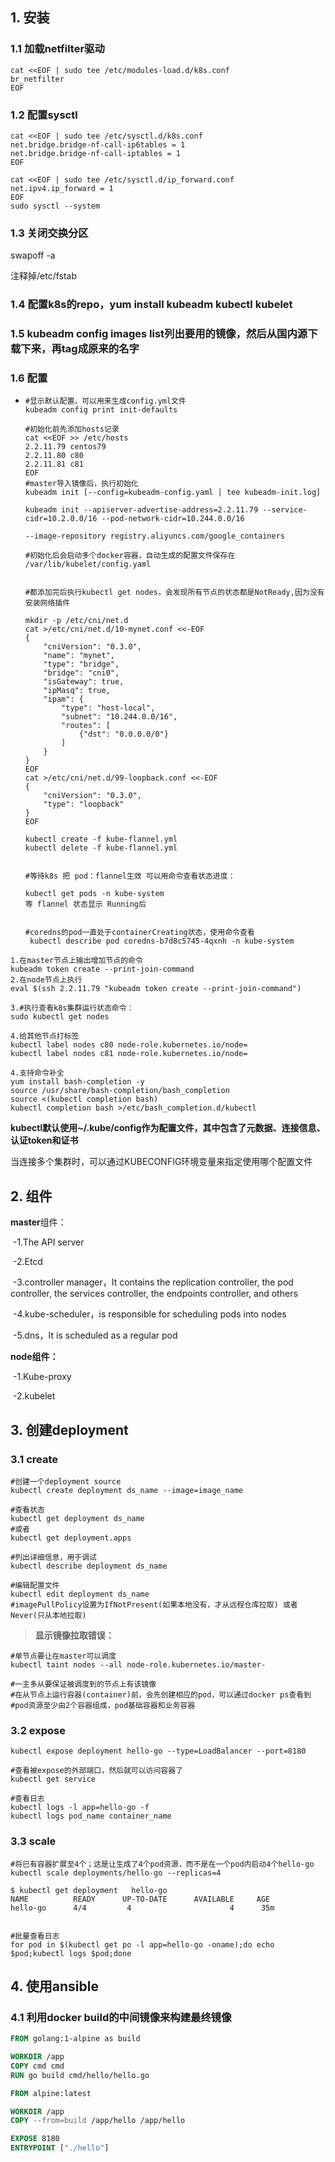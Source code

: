 ## 1. 安装

### 1.1 加载netfilter驱动

```shell
cat <<EOF | sudo tee /etc/modules-load.d/k8s.conf
br_netfilter
EOF

```

### 1.2 配置sysctl

```shell
cat <<EOF | sudo tee /etc/sysctl.d/k8s.conf
net.bridge.bridge-nf-call-ip6tables = 1
net.bridge.bridge-nf-call-iptables = 1
EOF

cat <<EOF | sudo tee /etc/sysctl.d/ip_forward.conf
net.ipv4.ip_forward = 1
EOF
sudo sysctl --system
```

### 1.3 关闭交换分区

swapoff -a

注释掉/etc/fstab

### 1.4 配置k8s的repo，yum install kubeadm kubectl kubelet

### 1.5 kubeadm config images list列出要用的镜像，然后从国内源下载下来，再tag成原来的名字

### 1.6 配置

- ```shell
  #显示默认配置，可以用来生成config.yml文件
  kubeadm config print init-defaults
  
  #初始化前先添加hosts记录
  cat <<EOF >> /etc/hosts
  2.2.11.79 centos79
  2.2.11.80 c80
  2.2.11.81 c81
  EOF
  #master导入镜像后，执行初始化
  kubeadm init [--config=kubeadm-config.yaml | tee kubeadm-init.log] 
  
  kubeadm init --apiserver-advertise-address=2.2.11.79 --service-cidr=10.2.0.0/16 --pod-network-cidr=10.244.0.0/16
  
  --image-repository registry.aliyuncs.com/google_containers 
  
  #初始化后会启动多个docker容器，自动生成的配置文件保存在
  /var/lib/kubelet/config.yaml
  
  	
  #都添加完后执行kubectl get nodes，会发现所有节点的状态都是NotReady,因为没有安装网络插件
  
  mkdir -p /etc/cni/net.d
  cat >/etc/cni/net.d/10-mynet.conf <<-EOF
  {
      "cniVersion": "0.3.0",
      "name": "mynet",
      "type": "bridge",
      "bridge": "cni0",
      "isGateway": true,
      "ipMasq": true,
      "ipam": {
          "type": "host-local",
          "subnet": "10.244.0.0/16",
          "routes": [
              {"dst": "0.0.0.0/0"}
          ]
      }
  }
  EOF
  cat >/etc/cni/net.d/99-loopback.conf <<-EOF
  {
      "cniVersion": "0.3.0",
      "type": "loopback"
  }
  EOF
  
  kubectl create -f kube-flannel.yml
  kubectl delete -f kube-flannel.yml
  
  
  #等待k8s 把 pod：flannel生效 可以用命令查看状态进度：
  
  kubectl get pods -n kube-system
  等 flannel 状态显示 Running后
  
  
  #coredns的pod一直处于containerCreating状态，使用命令查看
   kubectl describe pod coredns-b7d8c5745-4qxnh -n kube-system
  
  ```


```
1.在master节点上输出增加节点的命令
kubeadm token create --print-join-command
2.在node节点上执行
eval $(ssh 2.2.11.79 "kubeadm token create --print-join-command")

3.#执行查看k8s集群运行状态命令：
sudo kubectl get nodes

4.给其他节点打标签
kubectl label nodes c80 node-role.kubernetes.io/node=
kubectl label nodes c81 node-role.kubernetes.io/node=
```

```
4.支持命令补全
yum install bash-completion -y
source /usr/share/bash-completion/bash_completion
source <(kubectl completion bash)
kubectl completion bash >/etc/bash_completion.d/kubectl
```



**kubectl默认使用~/.kube/config作为配置文件，其中包含了元数据、连接信息、认证token和证书**

当连接多个集群时，可以通过KUBECONFIG环境变量来指定使用哪个配置文件

## 2. 组件

**master**组件：

​	-1.The API server

​	-2.Etcd

​	-3.controller manager，It contains the replication controller, the pod controller, the services controller, the endpoints controller, and others

​	-4.kube-scheduler，is responsible for scheduling pods into nodes

​	-5.dns，It is scheduled as a regular pod

**node组件：**

​	-1.Kube-proxy

​	-2.kubelet

## 3. 创建deployment

### 3.1 create

```shell
#创建一个deployment source
kubectl create deployment ds_name --image=image_name

#查看状态
kubectl get deployment ds_name
#或者
kubectl get deployment.apps

#列出详细信息，用于调试
kubectl describe deployment ds_name

#编辑配置文件
kubectl edit deployment ds_name
#imagePullPolicy设置为IfNotPresent(如果本地没有，才从远程仓库拉取) 或者 Never(只从本地拉取)
```

> **显示镜像拉取错误：**

```shell
#单节点要让在master可以调度
kubectl taint nodes --all node-role.kubernetes.io/master-

#一主多从要保证被调度到的节点上有该镜像
#在从节点上运行容器(container)前，会先创建相应的pod，可以通过docker ps查看到
#pod资源至少由2个容器组成，pod基础容器和业务容器
```

### 3.2 expose

```shell
kubectl expose deployment hello-go --type=LoadBalancer --port=8180

#查看被expose的外部端口，然后就可以访问容器了
kubectl get service

#查看日志
kubectl logs -l app=hello-go -f
kubectl logs pod_name container_name
```

### 3.3 scale

```shell
#将已有容器扩展至4个；这是让生成了4个pod资源，而不是在一个pod内启动4个hello-go
kubectl scale deployments/hello-go --replicas=4

$ kubectl get deployment   hello-go
NAME          READY      UP-TO-DATE      AVAILABLE     AGE
hello-go      4/4         4                      4      35m


#批量查看日志
for pod in $(kubectl get po -l app=hello-go -oname);do echo $pod;kubectl logs $pod;done
```

## 4. 使用ansible

### 4.1 利用docker build的中间镜像来构建最终镜像

```dockerfile
FROM golang:1-alpine as build

WORKDIR /app
COPY cmd cmd
RUN go build cmd/hello/hello.go

FROM alpine:latest

WORKDIR /app
COPY --from=build /app/hello /app/hello

EXPOSE 8180
ENTRYPOINT ["./hello"]

```


